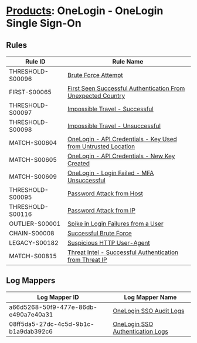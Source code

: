 # [Products](README.md): OneLogin - OneLogin Single Sign-On

## Rules

|Rule ID|Rule Name|
|----|----|
|THRESHOLD-S00096|[Brute Force Attempt](../rules/THRESHOLD-S00096.md)|
|FIRST-S00065|[First Seen Successful Authentication From Unexpected Country](../rules/FIRST-S00065.md)|
|THRESHOLD-S00097|[Impossible Travel - Successful](../rules/THRESHOLD-S00097.md)|
|THRESHOLD-S00098|[Impossible Travel - Unsuccessful](../rules/THRESHOLD-S00098.md)|
|MATCH-S00604|[OneLogin - API Credentials - Key Used from Untrusted Location](../rules/MATCH-S00604.md)|
|MATCH-S00605|[OneLogin - API Credentials - New Key Created](../rules/MATCH-S00605.md)|
|MATCH-S00609|[OneLogin - Login Failed - MFA Unsuccessful](../rules/MATCH-S00609.md)|
|THRESHOLD-S00095|[Password Attack from Host](../rules/THRESHOLD-S00095.md)|
|THRESHOLD-S00116|[Password Attack from IP](../rules/THRESHOLD-S00116.md)|
|OUTLIER-S00001|[Spike in Login Failures from a User](../rules/OUTLIER-S00001.md)|
|CHAIN-S00008|[Successful Brute Force](../rules/CHAIN-S00008.md)|
|LEGACY-S00182|[Suspicious HTTP User-Agent](../rules/LEGACY-S00182.md)|
|MATCH-S00815|[Threat Intel - Successful Authentication from Threat IP](../rules/MATCH-S00815.md)|


## Log Mappers

|Log Mapper ID|Log Mapper Name|
|----|----|
|a66d5268-50f9-477e-86db-e490a7e40a31|[OneLogin SSO Audit Logs](../mappings/a66d5268-50f9-477e-86db-e490a7e40a31.md)|
|08ff5da5-27dc-4c5d-9b1c-b1a9dab392c6|[OneLogin SSO Authentication Logs](../mappings/08ff5da5-27dc-4c5d-9b1c-b1a9dab392c6.md)|


